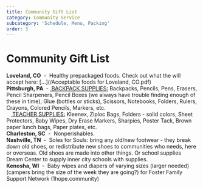 ```yaml
---
title: Community Gift List
category: Community Service
subcategory: 'Schedule, Menu, Packing'
order: 5
---
```


# Community Gift List

**Loveland, CO**&nbsp; -&nbsp; Healthy prepackaged foods. Check out what the will accept here:&nbsp;[...](/Acceptable foods for Loveland, CO.pdf)<br>**Pittsburgh, PA&nbsp;**&nbsp;-&nbsp;<u> BACKPACK SUPPLIES:</u> Backpacks, Pencils, Pens, Erasers, Pencil Sharpeners, Pencil Boxes (we always have trouble finding enough of these in time), Glue (bottles or sticks), Scissors, Notebooks, Folders, Rulers, Crayons, Colored Pencils, Markers, etc.<br>&nbsp;&nbsp; <u>&nbsp;TEACHER SUPPLIES:</u> Kleenex, Ziploc Bags, Folders - solid colors, Sheet Protectors, Baby Wipes, Dry Erase Markers, Sharpies, Poster Tack, Brown paper lunch bags, Paper plates, etc.&nbsp;<br>**Charleston, SC**&nbsp; -&nbsp; Nonperishables.<br>**Nashville, TN&nbsp;**&nbsp;-&nbsp; Soles for Souls: bring any old/new footwear - they break down old shoes, or redistribute new shoes to communities who needs, here or overseas. Old shoes are made into other things. Or school supplies Dream Center to supply inner city schools with supplies.<br>**Kenosha, WI** &nbsp;-&nbsp; Baby wipes and diapers of varying sizes (larger needed) (campers bring the size of the week they are going?) for Foster Family Support Network (1hope.community)&nbsp;<br>&nbsp;
